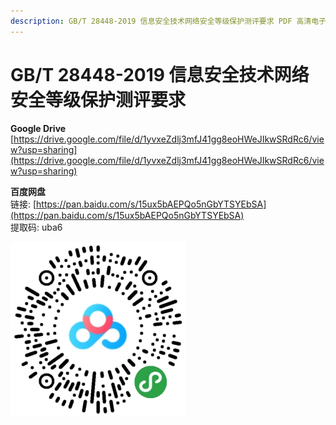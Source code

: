```yaml
---
description: GB/T 28448-2019 信息安全技术网络安全等级保护测评要求 PDF 高清电子版 下载
---
```


# GB/T 28448-2019 信息安全技术网络安全等级保护测评要求

**Google Drive**  
[https://drive.google.com/file/d/1yvxeZdlj3mfJ41gg8eoHWeJIkwSRdRc6/view?usp=sharing](https://drive.google.com/file/d/1yvxeZdlj3mfJ41gg8eoHWeJIkwSRdRc6/view?usp=sharing)

**百度网盘**  
链接: [https://pan.baidu.com/s/15ux5bAEPQo5nGbYTSYEbSA](https://pan.baidu.com/s/15ux5bAEPQo5nGbYTSYEbSA)   
提取码: uba6  


![&#x626B;&#x63CF;&#x4E8C;&#x7EF4;&#x7801;&#x4E0B;&#x8F7D; GB/T 28448-2019 &#x4FE1;&#x606F;&#x5B89;&#x5168;&#x6280;&#x672F;&#x7F51;&#x7EDC;&#x5B89;&#x5168;&#x7B49;&#x7EA7;&#x4FDD;&#x62A4;&#x6D4B;&#x8BC4;&#x8981;&#x6C42;](.gitbook/assets/image%20%286%29%20%281%29.png)



